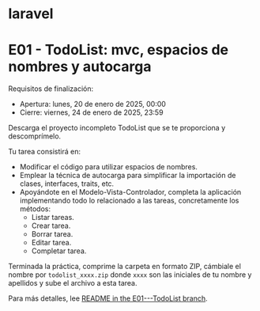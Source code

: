 # laravel

<h1>E01 - TodoList: mvc, espacios de nombres y autocarga</h1> 

Requisitos de finalización:
- Apertura: lunes, 20 de enero de 2025, 00:00
- Cierre: viernes, 24 de enero de 2025, 23:59

Descarga el proyecto incompleto TodoList que se te proporciona y descomprímelo.

Tu tarea consistirá en:
- Modificar el código para utilizar espacios de nombres.
- Emplear la técnica de autocarga para simplificar la importación de clases, interfaces, traits, etc.
- Apoyándote en el Modelo-Vista-Controlador, completa la aplicación implementando todo lo relacionado a las tareas, concretamente los métodos:
  - Listar tareas.
  - Crear tarea.
  - Borrar tarea.
  - Editar tarea.
  - Completar tarea.

Terminada la práctica, comprime la carpeta en formato ZIP, cámbiale el nombre por `todolist_xxxx.zip` donde `xxxx` son las iniciales de tu nombre y apellidos y sube el archivo a esta tarea.

Para más detalles, lee [README in the E01---TodoList branch](https://github.com/Kazuma275/laravel/blob/main/README.md).
